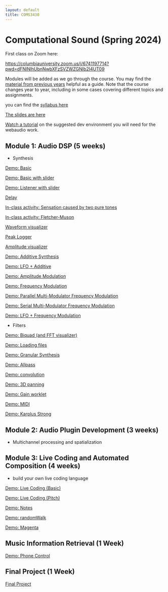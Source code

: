 ```yaml
---
layout: default
title: COMS3430
---
```

 
# Computational Sound (Spring 2024)

First class on Zoom here:

https://columbiauniversity.zoom.us/j/6741197714?pwd=dFNlNlhUbnNwbXFzSVZWZGNIb2I4UT09


Modules will be added as we go through the course.
You may find the [material from previous years](../index.md) helpful as a guide.
Note that the course changes year to year, including in some cases covering different topics and assignments.

you can find the [syllabus here](./syllabus.pdf)

[The slides are here](https://drive.google.com/drive/folders/1o9AQB42xDqnKHA0Lyx8wZhg2Ob-UsbpH?usp=sharing)

[Watch a tutorial](https://youtu.be/fzBOvsVxFKk) on the suggested dev environment you will need for the webaudio work.


## Module 1: Audio DSP (5 weeks)

- Synthesis 

[Demo: Basic](./basic)

[Demo: Basic with slider](./basic_slider)

[Demo: Listener with slider](./listener_slider)

[Delay](./delay)

<!-- [Homework 1](./Lab1) -->

[In-class activity: Sensation caused by two pure tones](./beatingDemo)

[In-class activity: Fletcher-Muson](./equalLoudness)

[Waveform visualizer](./wave_logger)

[Peak Logger](./peak_logger)

[Amplitude visualizer](https://stackoverflow.com/a/44360729/1609406)

[Demo: Additive Synthesis](./addititive)

[Demo: LFO + Additive](./lfoAddititve)

[Demo: Amplitude Modulation](./am)

[Demo: Frequency Modulation](./fm)

[Demo: Parallel Multi-Modulator Frequency Modulation](./parmmfm)

[Demo: Serial Multi-Modulator Frequency Modulation](./sermmfm)

[Demo: LFO + Frequency Modulation](./lfofm)

<!-- [Homework 2](./Lab2) -->

- Filters

[Demo: Biquad (and FFT visualizer)](./biquad)

[Demo: Loading files](./loadFile)

[Demo: Granular Synthesis](./granular)

[Demo: Allpass](./allpass) 

[Demo: convolution](./convolution)

[Demo: 3D panning](./3dpanning)

[Demo: Gain worklet](./gain_worklet)

[Demo: MIDI](./midi)

[Demo: Karplus Strong](./karplus_strong)

<!-- [Homework 3]() -->

## Module 2: Audio Plugin Development (3 weeks)

- Multichannel processing and spatialization

## Module 3: Live Coding and Automated Composition (4 weeks) 

- build your own live coding language

[Demo: Live Coding (Basic)](./liveCodeBasic)

[Demo: Live Coding (Pitch)](./liveCodePitch)


[Demo: Notes](./notes)

[Demo: randomWalk](./randomWalk)

[Demo: Magenta](./magenta)

<!-- [Homework 4: Live Coding](/Lab4.md) -->

## Music Information Retrieval (1 Week)

[Demo: Phone Control](./phonecontrol)

## Final Project (1 Week)
[Final Project](./Final)
